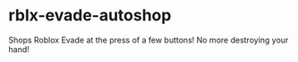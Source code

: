 # rblx-evade-autoshop
Shops Roblox Evade at the press of a few buttons! No more destroying your hand!

